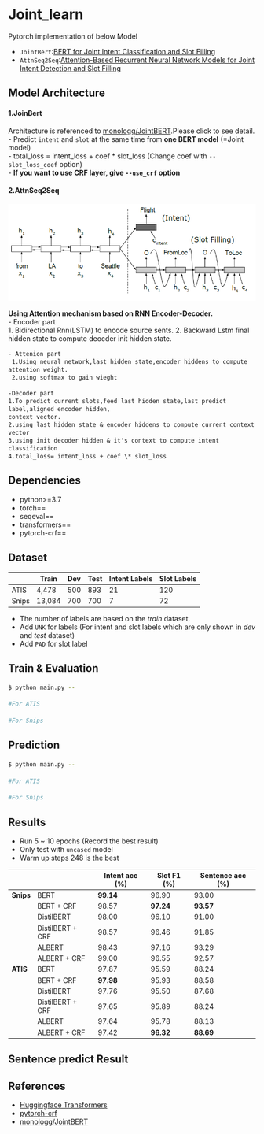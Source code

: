 # Joint_learn  
Pytorch implementation of below Model  
   * `JointBert`:[BERT for Joint Intent Classification and Slot Filling](https://arxiv.org/abs/1902.10909)  
   * `AttnSeq2Seq`:[Attention-Based Recurrent Neural Network Models for Joint Intent Detection and Slot Filling](https://arxiv.org/abs/1609.01454)  
  
## Model Architecture  
  
#### 1.JoinBert
Architecture is referenced to [monologg/JointBERT](https://github.com/monologg/JointBERT).Please click to see detail.   
    - Predict `intent` and `slot` at the same time from **one BERT model** (=Joint model)  
    - total_loss = intent_loss + coef \* slot_loss (Change coef with `--slot_loss_coef` option)  
    - **If you want to use CRF layer, give `--use_crf` option**  
  
#### 2.AttnSeq2Seq  
  
![](./images/Attn_seq2seq.png)

**Using Attention mechanism based on RNN Encoder-Decoder.**  
    - Encoder part  
     1. Bidirectional Rnn(LSTM) to encode source sents.
     2. Backward Lstm final hidden state to compute deocder init hidden state.  
      
    - Attenion part
     1.Using neural network,last hidden state,encoder hiddens to compute  attention weight.
     2.using softmax to gain wieght  
     
    -Decoder part
    1.To predict current slots,feed last hidden state,last predict label,aligned encoder hidden,
    context vector.  
    2.using last hidden state & encoder hiddens to compute current context vector  
    3.using init decoder hidden & it's context to compute intent classification  
    4.total_loss= intent_loss + coef \* slot_loss  
  
## Dependencies  
- python>=3.7
- torch==
- seqeval==
- transformers==
- pytorch-crf==
  
## Dataset
|       | Train  | Dev | Test | Intent Labels | Slot Labels |
| ----- | ------ | --- | ---- | ------------- | ----------- |
| ATIS  | 4,478  | 500 | 893  | 21            | 120         |
| Snips | 13,084 | 700 | 700  | 7             | 72          |

- The number of labels are based on the _train_ dataset.
- Add `UNK` for labels (For intent and slot labels which are only shown in _dev_ and _test_ dataset)
- Add `PAD` for slot label

## Train & Evaluation  
  
```bash  
$ python main.py --

#For ATIS

#For Snips
```  
  
## Prediction  
  
```bash  
$ python main.py --

#For ATIS

#For Snips
```  
  
## Results

- Run 5 ~ 10 epochs (Record the best result)
- Only test with `uncased` model
- Warm up steps 248 is the best

|           |                  | Intent acc (%) | Slot F1 (%) | Sentence acc (%) |
| --------- | ---------------- | -------------- | ----------- | ---------------- |
| **Snips** | BERT             | **99.14**      | 96.90       | 93.00            |
|           | BERT + CRF       | 98.57          | **97.24**   | **93.57**        |
|           | DistilBERT       | 98.00          | 96.10       | 91.00            |
|           | DistilBERT + CRF | 98.57          | 96.46       | 91.85            |
|           | ALBERT           | 98.43          | 97.16       | 93.29            |
|           | ALBERT + CRF     | 99.00          | 96.55       | 92.57            |
| **ATIS**  | BERT             | 97.87          | 95.59       | 88.24            |
|           | BERT + CRF       | **97.98**      | 95.93       | 88.58            |
|           | DistilBERT       | 97.76          | 95.50       | 87.68            |
|           | DistilBERT + CRF | 97.65          | 95.89       | 88.24            |
|           | ALBERT           | 97.64          | 95.78       | 88.13            |
|           | ALBERT + CRF     | 97.42          | **96.32**   | **88.69**        |

## Sentence predict Result  

## References  
  
- [Huggingface Transformers](https://github.com/huggingface/transformers)  
- [pytorch-crf](https://github.com/kmkurn/pytorch-crf)  
- [monologg/JointBERT](https://github.com/monologg/JointBERT)
